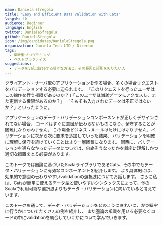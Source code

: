 ```yaml
---
name: Daniela Sfregola
title: "Easy and Efficient Data Validation with Cats"
length: 40
audience: Beginner
language: English
twitter: DanielaSfregola
github: DanielaSfregola
icon: /img/candidates/DanielaSfregola.png
organization: Daniela Tech LTD / Director
tags:
  - 関数型プログラミング
  - ベストプラクティス
suggestions:
  - データをvalidateする様々な方法と、その長所と短所を知りたい人
---
```

クライアント・サーバ型のアプリケーションを作る場合、多くの場合リクエストをバリデーションする必要に迫られます。
「このリクエストを行ったユーザはこの操作を行う権限があるのか？」「このユーザは当該データにアクセスし、また更新する権限があるのか？」
「そもそも入力されたデータは不正ではないか？」といったように。

アプリケーションのデータ・バリデーションコンポーネントが正しくデザインされてない場合、
コードはすぐに意図が伝わらないものになり、保守することが困難になりかねません。
この場合ビジネス・ルールは助けにはなりません。バリデーションに次から次に要求を追加していった結果、
バリデーションを明確に理解し保守を続けていくことはより一層困難になります。
同時に、バリデーションを通らなかったデータについては、何故そうなったかを即座に理解しかつ適切な措置をとる必要があります。

このトークでは圏論に基づいたScalaライブラリであるCats、その中でもデータ・バリデーションに有効なコンポーネントを紹介します。
より具体的には、効果的で意図の伝わりやすいvalidationの選択肢についてお話します。
さらに私は、Catsが簡単に使えるデータ型と使いやすいシンタックスによって、他のScalaで利用可能な選択肢よりもデータ・バリデーションに向いていると考えています。

このトークを通して、データ・バリデーションをどのようにきれいに、かつ堅牢に行うかについてたくさんの例を紹介し、
また圏論の知識を用いる必要なくコードの中にvalidationを統合していくかについて学んでいきます。

